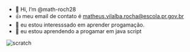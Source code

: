 - 👋 Hi, I’m @math-roch28
- :+1: meu email de contato é matheus.vilalba.rocha@escola.pr.gov.br
- 👀 eu estou interesssado em aprender progamação.
- 🌱 eu estou aprendendo a  progamar em java script




![scratch](https://img.shields.io/badge/Scratch-4D97FF?style=for-the-badge&logo=Scratch&logoColor=white)
